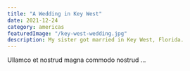```yaml
---
title: "A Wedding in Key West"
date: 2021-12-24
category: americas
featuredImage: "/key-west-wedding.jpg"
description: My sister got married in Key West, Florida.
---
```


Ullamco et nostrud magna commodo nostrud ...